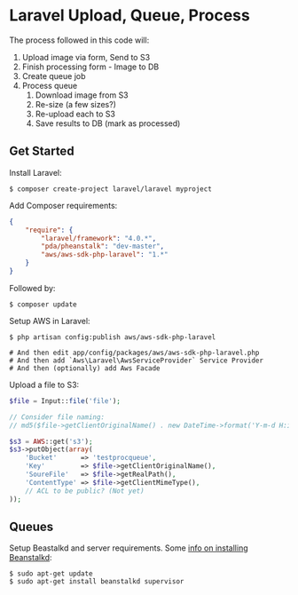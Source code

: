 # Laravel Upload, Queue, Process

The process followed in this code will:

1. Upload image via form, Send to S3
2. Finish processing form - Image to DB
3. Create queue job
4. Process queue
    1. Download image from S3
    2. Re-size (a few sizes?)
    3. Re-upload each to S3
    4. Save results to DB (mark as processed)

## Get Started

Install Laravel:

```shell
$ composer create-project laravel/laravel myproject
```

Add Composer requirements:

```json
{
    "require": {
        "laravel/framework": "4.0.*",
        "pda/pheanstalk": "dev-master",
        "aws/aws-sdk-php-laravel": "1.*"
    }
}
```

Followed by:

```shell
$ composer update
```

Setup AWS in Laravel:

```shell
$ php artisan config:publish aws/aws-sdk-php-laravel

# And then edit app/config/packages/aws/aws-sdk-php-laravel.php
# And then add `Aws\Laravel\AwsServiceProvider` Service Provider
# And then (optionally) add Aws Facade
```

Upload a file to S3:

```php
$file = Input::file('file');

// Consider file naming:
// md5($file->getClientOriginalName() . new DateTime->format('Y-m-d H:i:s'));

$s3 = AWS::get('s3');
$s3->putObject(array(
    'Bucket'      => 'testprocqueue',
    'Key'         => $file->getClientOriginalName(),
    'SoureFile'   => $file->getRealPath(),
    'ContentType' => $file->getClientMimeType(),
    // ACL to be public? (Not yet)
));
```

## Queues

Setup Beastalkd and server requirements. Some [info on installing Beanstalkd](http://fideloper.com/ubuntu-beanstalkd-and-laravel4):

```shell
$ sudo apt-get update
$ sudo apt-get install beanstalkd supervisor
```
